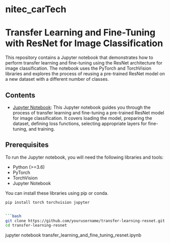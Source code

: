 # nitec_carTech

# Transfer Learning and Fine-Tuning with ResNet for Image Classification

This repository contains a Jupyter notebook that demonstrates how to perform transfer learning and fine-tuning using the ResNet architecture for image classification. The notebook uses the PyTorch and TorchVision libraries and explores the process of reusing a pre-trained ResNet model on a new dataset with a different number of classes.

## Contents

- [Jupyter Notebook](transfer_learning_and_fine_tuning_resnet.ipynb): This Jupyter notebook guides you through the process of transfer learning and fine-tuning a pre-trained ResNet model for image classification. It covers loading the model, preparing the dataset, defining loss functions, selecting appropriate layers for fine-tuning, and training.

## Prerequisites

To run the Jupyter notebook, you will need the following libraries and tools:

- Python (>=3.6)
- PyTorch
- TorchVision
- Jupyter Notebook

You can install these libraries using pip or conda.

```bash
pip install torch torchvision jupyter


```bash
git clone https://github.com/yourusername/transfer-learning-resnet.git
cd transfer-learning-resnet

```
jupyter notebook transfer_learning_and_fine_tuning_resnet.ipynb